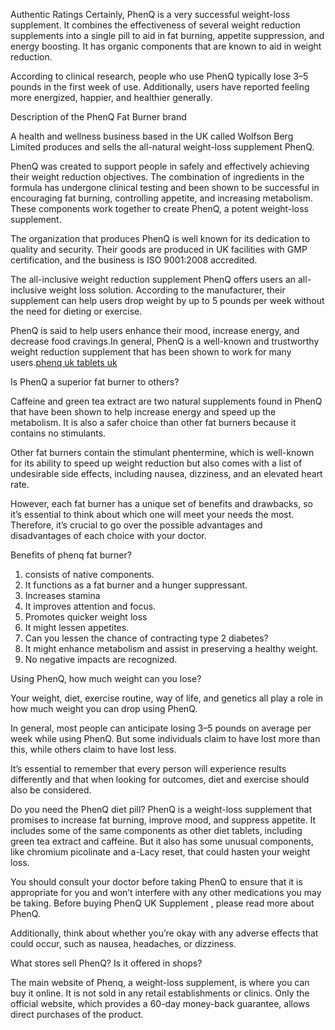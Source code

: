 Authentic Ratings
Certainly, PhenQ is a very successful weight-loss supplement. It combines the effectiveness of several weight reduction supplements into a single pill to aid in fat burning, appetite suppression, and energy boosting. It has organic components that are known to aid in weight reduction.

According to clinical research, people who use PhenQ typically lose 3–5 pounds in the first week of use. Additionally, users have reported feeling more energized, happier, and healthier generally.

Description of the PhenQ Fat Burner brand

A health and wellness business based in the UK called Wolfson Berg Limited produces and sells the all-natural weight-loss supplement PhenQ.

PhenQ was created to support people in safely and effectively achieving their weight reduction objectives. The combination of ingredients in the formula has undergone clinical testing and been shown to be successful in encouraging fat burning, controlling appetite, and increasing metabolism. These components work together to create PhenQ, a potent weight-loss supplement.

The organization that produces PhenQ is well known for its dedication to quality and security. Their goods are produced in UK facilities with GMP certification, and the business is ISO 9001:2008 accredited.

The all-inclusive weight reduction supplement PhenQ offers users an all-inclusive weight loss solution. According to the manufacturer, their supplement can help users drop weight by up to 5 pounds per week without the need for dieting or exercise.

PhenQ is said to help users enhance their mood, increase energy, and decrease food cravings.In general, PhenQ is a well-known and trustworthy weight reduction supplement that has been shown to work for many users.<a href="https://macrodiet.co.uk/">phenq uk tablets uk</a>

Is PhenQ a superior fat burner to others?

Caffeine and green tea extract are two natural supplements found in PhenQ that have been shown to help increase energy and speed up the metabolism. It is also a safer choice than other fat burners because it contains no stimulants.

Other fat burners contain the stimulant phentermine, which is well-known for its ability to speed up weight reduction but also comes with a list of undesirable side effects, including nausea, dizziness, and an elevated heart rate.

However, each fat burner has a unique set of benefits and drawbacks, so it’s essential to think about which one will meet your needs the most.
Therefore, it’s crucial to go over the possible advantages and disadvantages of each choice with your doctor.

Benefits of phenq fat burner?

1. consists of native components.
2. It functions as a fat burner and a hunger suppressant.
3. Increases stamina
4. It improves attention and focus.
5. Promotes quicker weight loss
6. It might lessen appetites.
7. Can you lessen the chance of contracting type 2 diabetes?
8. It might enhance metabolism and assist in preserving a healthy weight.
9. No negative impacts are recognized.

Using PhenQ, how much weight can you lose?

Your weight, diet, exercise routine, way of life, and genetics all play a role in how much weight you can drop using PhenQ.

In general, most people can anticipate losing 3–5 pounds on average per week while using PhenQ. But some individuals claim to have lost more than this, while others claim to have lost less.

It’s essential to remember that every person will experience results differently and that when looking for outcomes, diet and exercise should also be considered.

Do you need the PhenQ diet pill?
PhenQ is a weight-loss supplement that promises to increase fat burning, improve mood, and suppress appetite. It includes some of the same components as other diet tablets, including green tea extract and caffeine. But it also has some unusual components, like chromium picolinate and a-Lacy reset, that could hasten your weight loss.

You should consult your doctor before taking PhenQ to ensure that it is appropriate for you and won’t interfere with any other medications you may be taking. Before buying PhenQ UK Supplement , please read more about PhenQ.

Additionally, think about whether you’re okay with any adverse effects that could occur, such as nausea, headaches, or dizziness.

What stores sell PhenQ? Is it offered in shops?

The main website of Phenq, a weight-loss supplement, is where you can buy it online. It is not sold in any retail establishments or clinics.
Only the official website, which provides a 60-day money-back guarantee, allows direct purchases of the product.
